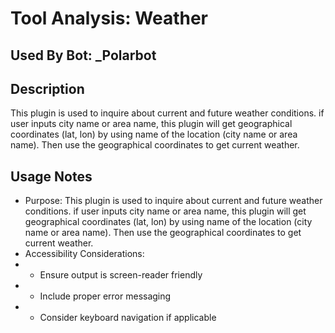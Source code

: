 # Tool Analysis: Weather

## Used By Bot: _Polarbot

## Description
This plugin is used to inquire about current and future weather conditions.
if user inputs city name or area name, this plugin will get geographical coordinates (lat, lon) by using name of the location (city name or area name). Then use the  geographical coordinates  to get current weather.


## Usage Notes
- Purpose: This plugin is used to inquire about current and future weather conditions.
if user inputs city name or area name, this plugin will get geographical coordinates (lat, lon) by using name of the location (city name or area name). Then use the  geographical coordinates  to get current weather.
- Accessibility Considerations:
- - Ensure output is screen-reader friendly
- - Include proper error messaging
- - Consider keyboard navigation if applicable
